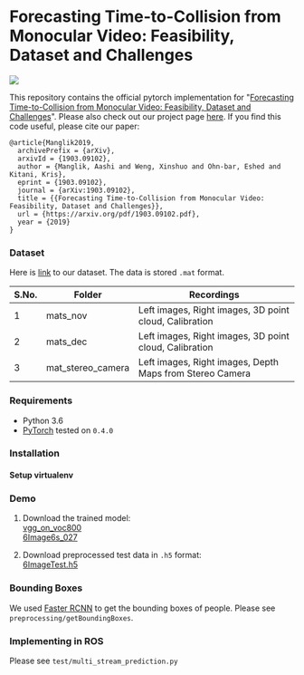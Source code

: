 # Forecasting Time-to-Collision from Monocular Video: Feasibility, Dataset and Challenges  

<img align="center" src="https://github.com/aashi7/NearCollision/blob/master/demo.gif">

This repository contains the official pytorch implementation for "[Forecasting Time-to-Collision from Monocular Video: Feasibility, Dataset and Challenges](https://arxiv.org/pdf/1903.09102.pdf)". Please also check out our project page [here](https://aashi7.github.io/NearCollision.html). If you find this code useful, please cite our paper:

```
@article{Manglik2019, 
  archivePrefix = {arXiv}, 
  arxivId = {1903.09102}, 
  author = {Manglik, Aashi and Weng, Xinshuo and Ohn-bar, Eshed and Kitani, Kris}, 
  eprint = {1903.09102}, 
  journal = {arXiv:1903.09102}, 
  title = {{Forecasting Time-to-Collision from Monocular Video: Feasibility, Dataset and Challenges}}, 
  url = {https://arxiv.org/pdf/1903.09102.pdf}, 
  year = {2019} 
}
```

### Dataset 

Here is [link](https://drive.google.com/drive/u/1/folders/1tAywlmXA3iDJtggUIP3FFh0RoBXtH1Qu
) to our dataset. The data is stored ```.mat``` format.  

|S.No. | Folder  | Recordings       |         
|-| ------------------ | -------      |  
|1|  mats_nov         | Left images, Right images, 3D point cloud, Calibration       |   
|2|  mats_dec       | Left images, Right images, 3D point cloud, Calibration     |   
|3|  mat_stereo_camera  | Left images, Right images, Depth Maps from Stereo Camera|  


### Requirements
- Python 3.6
- [PyTorch](https://pytorch.org/) tested on ```0.4.0```

### Installation

#### Setup virtualenv

### Demo
1. Download the trained model:  
[vgg_on_voc800](https://drive.google.com/drive/u/1/folders/1pcXLdWpLa8eXp7kv5uHuNW3MyuphSPoF)    
[6Image6s_027](https://drive.google.com/drive/u/1/folders/1pcXLdWpLa8eXp7kv5uHuNW3MyuphSPoF) 

2. Download preprocessed test data in ```.h5``` format:     
[6ImageTest.h5](https://drive.google.com/drive/u/1/folders/1uJ3AEIyaUTtOY4t8w4N0eAbiw7PJkOOl)  

### Bounding Boxes 

We used [Faster RCNN](https://github.com/endernewton/tf-faster-rcnn) to get the bounding boxes of people. Please see ```preprocessing/getBoundingBoxes```.

### Implementing in ROS   
Please see ```test/multi_stream_prediction.py```  
